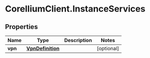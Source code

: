 # CorelliumClient.InstanceServices

## Properties

Name | Type | Description | Notes
------------ | ------------- | ------------- | -------------
**vpn** | [**VpnDefinition**](VpnDefinition.md) |  | [optional] 


